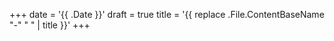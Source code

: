 +++
 date = '{{ .Date }}' 
 draft = true 
 title = '{{ replace .File.ContentBaseName "-" " " | title }}' 
+++
